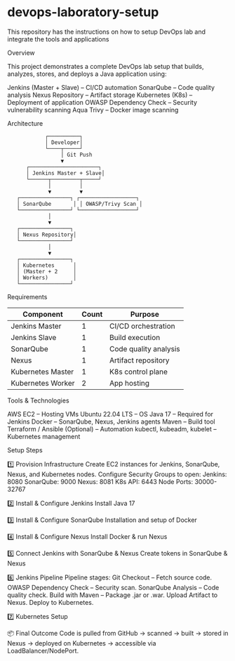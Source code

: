 # devops-laboratory-setup
This repository has the instructions on how to setup DevOps lab and integrate the tools and applications

Overview

This project demonstrates a complete DevOps lab setup that builds, analyzes, stores, and deploys a Java application using:

Jenkins (Master + Slave) – CI/CD automation
SonarQube – Code quality analysis
Nexus Repository – Artifact storage
Kubernetes (K8s) – Deployment of application
OWASP Dependency Check – Security vulnerability scanning
Aqua Trivy – Docker image scanning

Architecture

                ┌──────────┐
                │ Developer│
                └────┬─────┘
                     │ Git Push
                     ▼
          ┌──────────────────────┐
          │ Jenkins Master + Slave│
          └──────┬─────────┬─────┘
                 │         │
                 ▼         ▼
       ┌────────────────┐ ┌──────────────────┐
       │ SonarQube       │ │ OWASP/Trivy Scan │
       └────────────────┘ └──────────────────┘
                 │
                 ▼
       ┌────────────────┐
       │ Nexus Repository│
       └────────────────┘
                 │
                 ▼
       ┌────────────────┐
       │ Kubernetes      │
       │ (Master + 2     │
       │ Workers)        │
       └────────────────┘

Requirements

| Component         | Count | Purpose               |
| ----------------- | ----- | --------------------- |
| Jenkins Master    | 1     | CI/CD orchestration   |
| Jenkins Slave     | 1     | Build execution       |
| SonarQube         | 1     | Code quality analysis |
| Nexus             | 1     | Artifact repository   |
| Kubernetes Master | 1     | K8s control plane     |
| Kubernetes Worker | 2     | App hosting           |


Tools & Technologies

AWS EC2 – Hosting VMs
Ubuntu 22.04 LTS – OS
Java 17 – Required for Jenkins
Docker – SonarQube, Nexus, Jenkins agents
Maven – Build tool
Terraform / Ansible (Optional) – Automation
kubectl, kubeadm, kubelet – Kubernetes management


Setup Steps

1️⃣ Provision Infrastructure
Create EC2 instances for Jenkins, SonarQube, Nexus, and Kubernetes nodes.
Configure Security Groups to open:
Jenkins: 8080
SonarQube: 9000
Nexus: 8081
K8s API: 6443
Node Ports: 30000-32767

2️⃣ Install & Configure Jenkins
Install Java 17

3️⃣ Install & Configure SonarQube
Installation and setup of Docker

4️⃣ Install & Configure Nexus
Install Docker & run Nexus

5️⃣ Connect Jenkins with SonarQube & Nexus
Create tokens in SonarQube & Nexus

6️⃣ Jenkins Pipeline
Pipeline stages:
Git Checkout – Fetch source code.
OWASP Dependency Check – Security scan.
SonarQube Analysis – Code quality check.
Build with Maven – Package .jar or .war.
Upload Artifact to Nexus.
Deploy to Kubernetes.

7️⃣ Kubernetes Setup

📦 Final Outcome
Code is pulled from GitHub → scanned → built → stored in Nexus → deployed on Kubernetes → accessible via LoadBalancer/NodePort.
